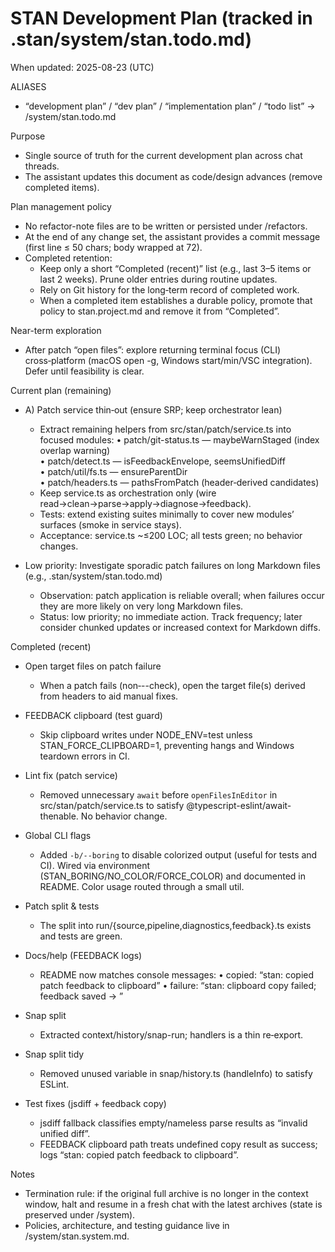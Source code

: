 # STAN Development Plan (tracked in .stan/system/stan.todo.md)

When updated: 2025-08-23 (UTC)

ALIASES

- “development plan” / “dev plan” / “implementation plan” / “todo list”
  → <stanPath>/system/stan.todo.md

Purpose

- Single source of truth for the current development plan across chat
  threads.
- The assistant updates this document as code/design advances (remove
  completed items).

Plan management policy

- No refactor-note files are to be written or persisted under
  <stanPath>/refactors.
- At the end of any change set, the assistant provides a commit message
  (first line ≤ 50 chars; body wrapped at 72).
- Completed retention:
  - Keep only a short “Completed (recent)” list (e.g., last 3–5 items or last
    2 weeks). Prune older entries during routine updates.
  - Rely on Git history for the long‑term record of completed work.
  - When a completed item establishes a durable policy, promote that policy
    to stan.project.md and remove it from “Completed”.

Near-term exploration

- After patch “open files”: explore returning terminal focus (CLI) cross‑platform (macOS open -g, Windows start/min/VSC integration). Defer until feasibility is clear.

Current plan (remaining)

- A) Patch service thin‑out (ensure SRP; keep orchestrator lean)
  - Extract remaining helpers from src/stan/patch/service.ts into focused modules:
    • patch/git-status.ts — maybeWarnStaged (index overlap warning)  
    • patch/detect.ts — isFeedbackEnvelope, seemsUnifiedDiff  
    • patch/util/fs.ts — ensureParentDir  
    • patch/headers.ts — pathsFromPatch (header‑derived candidates)
  - Keep service.ts as orchestration only (wire read→clean→parse→apply→diagnose→feedback).
  - Tests: extend existing suites minimally to cover new modules’ surfaces (smoke in service stays).
  - Acceptance: service.ts ~≤200 LOC; all tests green; no behavior changes.

- Low priority: Investigate sporadic patch failures on long Markdown files (e.g., .stan/system/stan.todo.md)
  - Observation: patch application is reliable overall; when failures occur they are more likely on very long Markdown files.
  - Status: low priority; no immediate action. Track frequency; later consider chunked updates or increased context for Markdown diffs.

Completed (recent)

- Open target files on patch failure
  - When a patch fails (non‑--check), open the target file(s) derived from
    headers to aid manual fixes.

- FEEDBACK clipboard (test guard)
  - Skip clipboard writes under NODE_ENV=test unless STAN_FORCE_CLIPBOARD=1,
    preventing hangs and Windows teardown errors in CI.

- Lint fix (patch service)
  - Removed unnecessary `await` before `openFilesInEditor` in
    src/stan/patch/service.ts to satisfy @typescript-eslint/await-thenable.
    No behavior change.
- Global CLI flags
  - Added `-b/--boring` to disable colorized output (useful for tests and CI).
    Wired via environment (STAN_BORING/NO_COLOR/FORCE_COLOR) and documented in
    README. Color usage routed through a small util.

- Patch split & tests
  - The split into run/{source,pipeline,diagnostics,feedback}.ts exists and tests are green.

- Docs/help (FEEDBACK logs)
  - README now matches console messages:
    • copied: “stan: copied patch feedback to clipboard”
    • failure: “stan: clipboard copy failed; feedback saved -> <path>”

- Snap split
  - Extracted context/history/snap-run; handlers is a thin re‑export.

- Snap split tidy
  - Removed unused variable in snap/history.ts (handleInfo) to satisfy ESLint.

- Test fixes (jsdiff + feedback copy)
  - jsdiff fallback classifies empty/nameless parse results as “invalid unified diff”.
  - FEEDBACK clipboard path treats undefined copy result as success; logs
    “stan: copied patch feedback to clipboard”.

Notes

- Termination rule: if the original full archive is no longer in the
  context window, halt and resume in a fresh chat with the latest
  archives (state is preserved under <stanPath>/system).
- Policies, architecture, and testing guidance live in
  <stanPath>/system/stan.system.md.
